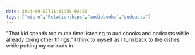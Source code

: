 ```yaml
---
date: 2024-09-07T11:01:50-04:00
tags: ["micro","Relationships","audiobooks","podcasts"]
---
```

"That kid spends too much time listening to audiobooks and podcasts while already doing other things," I think to myself as I turn back to the dishes while putting my earbuds in.